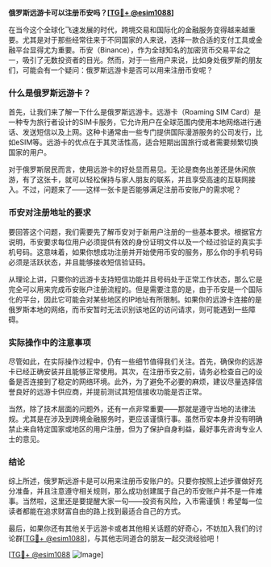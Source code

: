 **俄罗斯远游卡可以注册币安吗？[[TG💪+ @esim1088](https://t.me/s/esim1088)]**

在当今这个全球化飞速发展的时代，跨境交易和国际化的金融服务变得越来越重要。尤其是对于那些经常往来于不同国家的人来说，选择一款合适的支付工具或金融平台显得尤为重要。币安（Binance），作为全球知名的加密货币交易平台之一，吸引了无数投资者的目光。然而，对于一些用户来说，比如身处俄罗斯的朋友们，可能会有一个疑问：俄罗斯远游卡是否可以用来注册币安呢？

### 什么是俄罗斯远游卡？

首先，让我们来了解一下什么是俄罗斯远游卡。远游卡（Roaming SIM Card）是一种专为旅行者设计的SIM卡服务，它允许用户在全球范围内使用本地网络进行通话、发送短信以及上网。这种卡通常由一些专门提供国际漫游服务的公司发行，比如eSIM等。远游卡的优点在于其灵活性高，适合短期出国旅行或者需要频繁切换国家的用户。

对于俄罗斯居民而言，使用远游卡的好处显而易见。无论是商务出差还是休闲旅游，有了这张卡，就可以轻松保持与家人朋友的联系，并且享受高速的互联网接入。不过，问题来了——这样一张卡是否能够满足注册币安账户的需求呢？

### 币安对注册地址的要求

要回答这个问题，我们需要先了解币安对于新用户注册的一些基本要求。根据官方说明，币安要求每位用户必须提供有效的身份证明文件以及一个经过验证的真实手机号码。这意味着，如果你想成功注册并开始使用币安的服务，那么你的手机号码必须是活跃状态，并且能够接收短信验证码。

从理论上讲，只要你的远游卡支持短信功能并且号码处于正常工作状态，那么它是完全可以用来完成币安账户注册流程的。但是需要注意的是，由于币安是一个国际化的平台，因此它可能会对某些地区的IP地址有所限制。如果你的远游卡连接的是俄罗斯本地的网络，而币安暂时无法识别该地区的访问请求，则可能遇到一些障碍。

### 实际操作中的注意事项

尽管如此，在实际操作过程中，仍有一些细节值得我们关注。首先，确保你的远游卡已经正确安装并且能够正常使用。其次，在注册币安之前，请务必检查自己的设备是否连接到了稳定的网络环境。此外，为了避免不必要的麻烦，建议尽量选择信誉良好的远游卡供应商，并提前测试其短信接收功能是否正常。

当然，除了技术层面的问题外，还有一点非常重要——那就是遵守当地的法律法规。尤其是在涉及到跨境金融服务时，更应该谨慎行事。虽然币安本身并没有明确禁止来自特定国家或地区的用户注册，但为了保护自身利益，最好事先咨询专业人士的意见。

### 结论

综上所述，俄罗斯远游卡是可以用来注册币安账户的。只要你按照上述步骤做好充分准备，并且注意遵守相关规则，那么成功创建属于自己的币安账户并不是一件难事。当然啦，这里还是要提醒大家一句——投资有风险，入市需谨慎！希望每一位读者都能在追求财富自由的路上找到最适合自己的方式。

最后，如果你还有其他关于远游卡或者其他相关话题的好奇心，不妨加入我们的讨论群[[TG💪+ @esim1088](https://t.me/s/esim1088)]，与其他志同道合的朋友一起交流经验吧！

[[TG💪+ @esim1088](https://t.me/s/esim1088) ![Image](https://i.postimg.cc/4NQfJmqS/Snipaste-2025-05-13-00-14-12.png)]